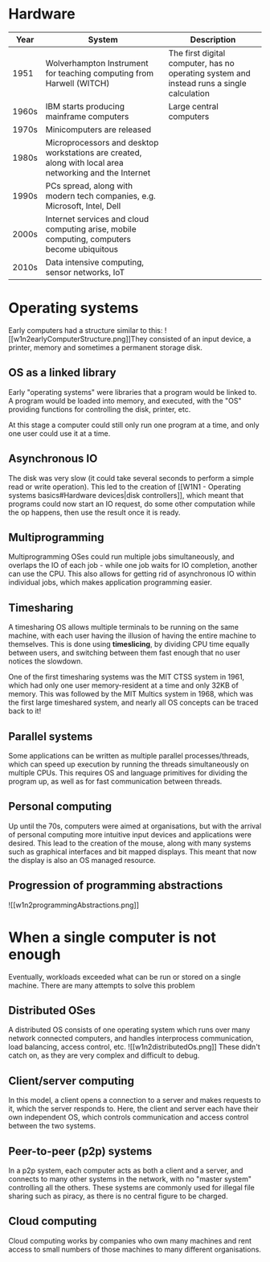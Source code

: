 # Hardware
| Year | System | Description |
| ---- | ---- | ---- |
| 1951 | Wolverhampton Instrument for teaching computing from Harwell (WITCH) | The first digital computer, has no operating system and instead runs a single calculation |
| 1960s | IBM starts producing mainframe computers | Large central computers |
| 1970s | Minicomputers are released |  |
| 1980s | Microprocessors and desktop workstations are created, along with local area networking and the Internet |  |
| 1990s | PCs spread, along with modern tech companies, e.g. Microsoft, Intel, Dell |  |
| 2000s | Internet services and cloud computing arise, mobile computing, computers become ubiquitous |  |
| 2010s | Data intensive computing, sensor networks, IoT |  |
# Operating systems
Early computers had a structure similar to this:
![[w1n2earlyComputerStructure.png]]They consisted of an input device, a printer, memory and sometimes a permanent storage disk.

## OS as a linked library
Early "operating systems" were libraries that a program would be linked to. A program would be loaded into memory, and executed, with the "OS" providing functions for controlling the disk, printer, etc.

At this stage a computer could still only run one program at a time, and only one user could use it at a time.
## Asynchronous IO
The disk was very slow (it could take several seconds to perform a simple read or write operation). This led to the creation of [[W1N1 - Operating systems basics#Hardware devices|disk controllers]], which meant that programs could now start an IO request, do some other computation while the op happens, then use the result once it is ready.
## Multiprogramming
Multiprogramming OSes could run multiple jobs simultaneously, and overlaps the IO of each job - while one job waits for IO completion, another can use the CPU. This also allows for getting rid of asynchronous IO within individual jobs, which makes application programming easier.
## Timesharing
A timesharing OS allows multiple terminals to be running on the same machine, with each user having the illusion of having the entire machine to themselves. This is done using **timeslicing**, by dividing CPU time equally between users, and switching between them fast enough that no user notices the slowdown.

One of the first timesharing systems was the MIT CTSS system in 1961, which had only one user memory-resident at a time and only 32KB of memory. This was followed by the MIT Multics system in 1968, which was the first large timeshared system, and nearly all OS concepts can be traced back to it!
## Parallel systems
Some applications can be written as multiple parallel processes/threads, which can speed up execution by running the threads simultaneously on multiple CPUs. This requires OS and language primitives for dividing the program up, as well as for fast communication between threads.
## Personal computing
Up until the 70s, computers were aimed at organisations, but with the arrival of personal computing more intuitive input devices and applications were desired. This lead to the creation of the mouse, along with many systems such as graphical interfaces and bit mapped displays. This meant that now the display is also an OS managed resource.
## Progression of programming abstractions
![[w1n2programmingAbstractions.png]]

# When a single computer is not enough
Eventually, workloads exceeded what can be run or stored on a single machine. There are many attempts to solve this problem
## Distributed OSes
A distributed OS consists of one operating system which runs over many network connected computers, and handles interprocess communication, load balancing, access control, etc.
![[w1n2distributedOs.png]]
These didn't catch on, as they are very complex and difficult to debug.
## Client/server computing
In this model, a client opens a connection to a server and makes requests to it, which the server responds to. Here, the client and server each have their own independent OS, which controls communication and access control between the two systems.
## Peer-to-peer (p2p) systems
In a p2p system, each computer acts as both a client and a server, and connects to many other systems in the network, with no "master system" controlling all the others. These systems are commonly used for illegal file sharing such as piracy, as there is no central figure to be charged.
## Cloud computing
Cloud computing works by companies who own many machines and rent access to small numbers of those machines to many different organisations.